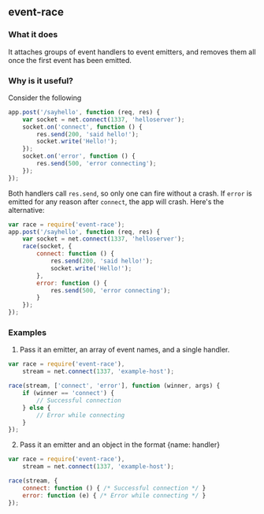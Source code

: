 ## event-race

### What it does
It attaches groups of event handlers to event emitters, and removes
them all once the first event has been emitted.

### Why is it useful?
Consider the following
```js
app.post('/sayhello', function (req, res) {
    var socket = net.connect(1337, 'helloserver');
    socket.on('connect', function () {
        res.send(200, 'said hello!');
        socket.write('Hello!');
    });
    socket.on('error', function () {
        res.send(500, 'error connecting');
    });
});
```
Both handlers call `res.send`, so only one can fire without a crash.
If `error` is emitted for any reason after `connect`, the app will
crash. Here's the alternative:

```js
var race = require('event-race');
app.post('/sayhello', function (req, res) {
    var socket = net.connect(1337, 'helloserver');
    race(socket, {
        connect: function () {
            res.send(200, 'said hello!');
            socket.write('Hello!');
        },
        error: function () {
            res.send(500, 'error connecting');
        }
    });
});
```

### Examples

1. Pass it an emitter, an array of event names, and a single handler.

```js
var race = require('event-race'),
    stream = net.connect(1337, 'example-host');

race(stream, ['connect', 'error'], function (winner, args) {
    if (winner == 'connect') {
        // Successful connection
    } else {
        // Error while connecting
    }
});
```

2. Pass it an emitter and an object in the format {name: handler}

```js
var race = require('event-race'),
    stream = net.connect(1337, 'example-host');

race(stream, {
    connect: function () { /* Successful connection */ }
    error: function (e) { /* Error while connecting */ }
});
```
